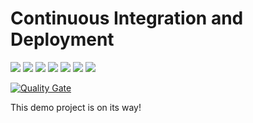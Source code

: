 # Continuous Integration and Deployment

<p align="left">

<img src="https://travis-ci.com/MaloPavol/Continuous_integration_and_deployment.svg?token=htDJRY5udRNq1qSjeqge&branch=master">

<img src="https://img.shields.io/docker/cloud/build/malopavol/continuous_integration_and_deployment">

<img src="https://img.shields.io/docker/cloud/automated/malopavol/continuous_integration_and_deployment">

<img src="https://img.shields.io/docker/pulls/malopavol/continuous_integration_and_deployment">

<img src="https://img.shields.io/docker/image-size/malopavol/continuous_integration_and_deployment">

<img src="https://img.shields.io/docker/v/malopavol/continuous_integration_and_deployment">

<a href="https://codecov.io/gh/MaloPavol/Continuous_integration_and_deployment">
  <img src="https://codecov.io/gh/MaloPavol/Continuous_integration_and_deployment/branch/master/graph/badge.svg?token=M6W1KBP1SA" />
</a>



</p>

[![Quality Gate](https://sonarcloud.io/api/project_badges/measure?project=continuous_integration_and_deployment)](https://sonarcloud.io/dashboard/index/com.cicd:continuous_integration_and_deployment)

This demo project is on its way!